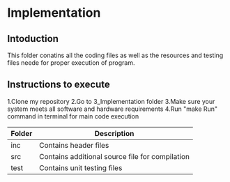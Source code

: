 # Implementation

## Intoduction
This folder conatins all the coding files as well as the resources and testing files neede for proper execution of program.
## Instructions to execute
1.Clone my repository
2.Go to 3_Implementation folder
3.Make sure your system meets all software and hardware requirements
4.Run "make Run" command in terminal for main code execution


| Folder | Description |
| --- | --- |
| inc | Contains header files |
| src | Contains additional source file for compilation |
| test | Contains unit testing files |
